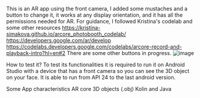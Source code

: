 This is an AR app using the front camera, I added some mustaches and a button to change it, it works at any display orientation, and it has all the permissions needed for AR. For guidance, I followed Kristina's codelab and some other resources
https://kristina-simakova.github.io/arcore_photobooth_codelab/
https://developers.google.com/ar/develop
https://codelabs.developers.google.com/codelabs/arcore-record-and-playback-intro?hl=en#2
There are some other buttons in progress.
![image](https://user-images.githubusercontent.com/96509350/208809813-a086ca9e-9c1f-4ac9-95e5-1915b74eafc9.png)

How to test it? 
To test its functionalities it is required to run it on Android Studio with a device that has a front camera so you can see the 3D object on your face. It is able to run from API 24 to the last android version.

Some App characteristics
AR core
3D objects (.obj)
Kolin and Java
